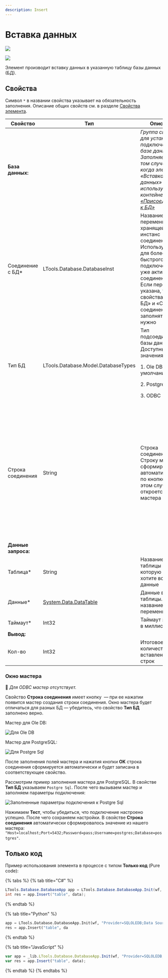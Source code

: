 ```yaml
---
description: Insert
---
```


# Вставка данных

![](../../../resources/activities/basic/db/image-100-1-1-1-1-1-1-1-2-65.png)

![](../../../resources/activities/basic/db/бд.-вставка-данных.png)

Элемент производит вставку данных в указанную таблицу базы данных (БД).


## Свойства
Символ `*` в названии свойства указывает на обязательность заполнения. Описание общих свойств см. в разделе [Свойства элемента](https://docs.primo-rpa.ru/primo-rpa/primo-studio/process/elements#svoistva-elementa).

| Свойство          | Тип                                                                                                      | Описание                                                                                                     | Пример     |
| ----------------- | -------------------------------------------------------------------------------------------------------- | ------------------------------------------------------------------------------------------------------------ | ---------- |
| **База данных:**  | | *Группа свойств для установки подключения к базе данных. Заполняется в том случае, когда элемент «Вставка данных» используется вне контейнера [«Присоединиться к БД»](https://docs.primo-rpa.ru/primo-rpa/g_elements/el_basic/els_db/el_db_insertdata)* | |
| Соединение с БД\* | LTools.Database.DatabaseInst | Название переменной, хранящей инстанс соединения с БД. Используется для более быстрого подключения к уже активному соединению. Если переменная указана, то свойства «Тип БД» и «Строка соединения» заполнять не нужно | |
| Тип БД            | LTools.Database.Model.DatabaseTypes | Тип подсоединяемой базы данных. Доступные значения: <p>1. Ole DB — по умолчанию.</p> <p>2. Postgre Sql.</p> <p>3. ODBC</p> | `Postgre Sql` |
| Строка соединения | String | Строка соединения с БД. Строку можно сформировать автоматически по кнопке <img src="../../../.gitbook/assets/connection_editor_button.png" alt="" data-size="line"> — в этом случае откроется окно мастера (Wizard) | <p>Ole DB:</p> <p>`"Provider=SQLOLEDB;Data Source=<servername>;Initial Catalog=<dbname>;Integrated Security=SSPI"`</p> <p>PostgreSQL:</p> <p> `"Host=<host>;Port=5432;Password=<password>;Username=<username>;Database=<dbname>"`</p> <p>ODBC:</p> <p>`"DRIVER=<ODBC Driver>; SERVER=<host>; PORT=<port number>;DATABASE=<dbname>; USER=<username>; PASSWORD=<password>"`</p> |
| **Данные запроса:** | | | |
| Таблица\*         | String                                                                                                   | Название таблицы в БД, в которую вы хотите вставить данные | `"table1"` |
| Данные\*          | [System.Data.DataTable](https://learn.microsoft.com/ru-ru/dotnet/api/system.data.datatable?view=net-5.0) | Данные в виде таблицы. Укажите название переменной         | |
| Таймаут\*         | Int32                                                                                                    | Таймаут запроса в миллисекундах  | `10000` |
| **Вывод:**        | | | |     
| Кол-во            | Int32                                                                                                    | Итоговое количество вставленных строк  | |

### Окно мастера 

:small_blue_diamond: *Для ODBC мастер отсутствует.*

Свойство **Строка соединения** имеет кнопку <img src="../../../.gitbook/assets/connection_editor_button.png" alt="" data-size="line"> — при ее нажатии появится мастер создания строки соединения. Окно мастера будет отличаться для разных БД — убедитесь, что свойство **Тип БД** заполнено верно. 

Мастер для Ole DB:

![Для Ole DB](../../../resources/activities/basic/db/image-301.png)

Мастер для PostgreSQL:

![Для Postgre Sql](../../../resources/activities/basic/db/image-383.png)

После заполнения полей мастера и нажатия кнопки **OK** строка соединения сформируется автоматически и будет записана в соответствующее свойство.

Рассмотрим пример заполнения мастера для PostgreSQL. В свойстве **Тип БД** указываем `Postgre Sql`. После чего вызываем мастер и заполняем параметры подключения: 

![Заполненные параметры подключения к Postgre Sql](../../../resources/activities/basic/db/wfconnectdatabase-master.png)

Нажимаем **Тест**, чтобы убедиться, что подключение настроено успешно. После чего сохраняем настройки. В свойстве **Строка соединения** автоматически сформировалось значение из нашего мастера: `"Host=localhost;Port=5432;Password=pass;Username=postgres;Database=postgres"`.



## Только код

Пример использования элемента в процессе с типом **Только код** (Pure code):

{% tabs %}
{% tab title="C#" %}
```csharp
LTools.Database.DatabaseApp app = LTools.Database.DatabaseApp.Init(wf, "Provider=SQLOLEDB;Data Source=<servername>;Initial Catalog=<dbname>;Integrated Security=SSPI");
int res = app.Insert("table", data);
```
{% endtab %}

{% tab title="Python" %}
```python
app = LTools.Database.DatabaseApp.Init(wf, "Provider=SQLOLEDB;Data Source=<servername>;Initial Catalog=<dbname>;Integrated Security=SSPI")
res = app.Insert("table", da
```
{% endtab %}

{% tab title="JavaScript" %}
```javascript
var app = _lib.LTools.Database.DatabaseApp.Init(wf, "Provider=SQLOLEDB;Data Source=<servername>;Initial Catalog=<dbname>;Integrated Security=SSPI"); 
var res = app.Insert("table", data);
```
{% endtab %}
{% endtabs %}
